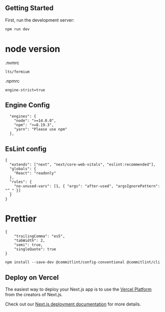 ## Getting Started

First, run the development server:

```bash
npm run dev
```

# node version

.nvmrc

```
lts/fermium
```

.npmrc

```
engine-strict=true
```

## Engine Config

```
  "engines": {
    "node": ">=14.0.0",
    "npm": ">=8.19.3",
    "yarn": "Please use npm"
  },
```

## EsLint config

```
{
  "extends": ["next", "next/core-web-vitals", "eslint:recommended"],
  "globals": {
    "React": "readonly"
  },
  "rules": {
    "no-unused-vars": [1, { "args": "after-used", "argsIgnorePattern": "^_" }]
  }
}
```

# Prettier

```
{
    "trailingComma": "es5",
    "tabWidth": 2,
    "semi": true,
    "singleQuote": true
}
```

```
npm install --save-dev @commitlint/config-conventional @commitlint/cli
```

## Deploy on Vercel

The easiest way to deploy your Next.js app is to use the [Vercel Platform](https://vercel.com/new?utm_medium=default-template&filter=next.js&utm_source=create-next-app&utm_campaign=create-next-app-readme) from the creators of Next.js.

Check out our [Next.js deployment documentation](https://nextjs.org/docs/deployment) for more details.
